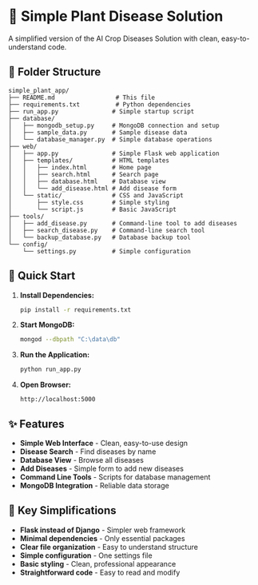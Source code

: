 # 🌱 Simple Plant Disease Solution

A simplified version of the AI Crop Diseases Solution with clean, easy-to-understand code.

## 📁 Folder Structure

```
simple_plant_app/
├── README.md                 # This file
├── requirements.txt          # Python dependencies
├── run_app.py               # Simple startup script
├── database/
│   ├── mongodb_setup.py     # MongoDB connection and setup
│   ├── sample_data.py       # Sample disease data
│   └── database_manager.py  # Simple database operations
├── web/
│   ├── app.py               # Simple Flask web application
│   ├── templates/           # HTML templates
│   │   ├── index.html       # Home page
│   │   ├── search.html      # Search page
│   │   ├── database.html    # Database view
│   │   └── add_disease.html # Add disease form
│   └── static/              # CSS and JavaScript
│       ├── style.css        # Simple styling
│       └── script.js        # Basic JavaScript
├── tools/
│   ├── add_disease.py       # Command-line tool to add diseases
│   ├── search_disease.py    # Command-line search tool
│   └── backup_database.py   # Database backup tool
└── config/
    └── settings.py          # Simple configuration
```

## 🚀 Quick Start

1. **Install Dependencies:**
   ```bash
   pip install -r requirements.txt
   ```

2. **Start MongoDB:**
   ```bash
   mongod --dbpath "C:\data\db"
   ```

3. **Run the Application:**
   ```bash
   python run_app.py
   ```

4. **Open Browser:**
   ```
   http://localhost:5000
   ```

## ✨ Features

- **Simple Web Interface** - Clean, easy-to-use design
- **Disease Search** - Find diseases by name
- **Database View** - Browse all diseases
- **Add Diseases** - Simple form to add new diseases
- **Command Line Tools** - Scripts for database management
- **MongoDB Integration** - Reliable data storage

## 🎯 Key Simplifications

- **Flask instead of Django** - Simpler web framework
- **Minimal dependencies** - Only essential packages
- **Clear file organization** - Easy to understand structure
- **Simple configuration** - One settings file
- **Basic styling** - Clean, professional appearance
- **Straightforward code** - Easy to read and modify
